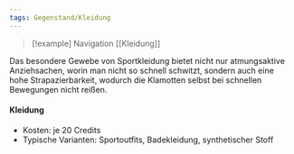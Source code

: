 ```yaml
---
tags: Gegenstand/Kleidung
---
```

> [!example] Navigation 
>  [[Kleidung]]

Das besondere Gewebe von Sportkleidung bietet nicht nur atmungsaktive Anziehsachen, worin man nicht so schnell schwitzt, sondern auch eine hohe Strapazierbarkeit, wodurch die Klamotten selbst bei schnellen Bewegungen nicht reißen.

#### Kleidung
- Kosten: je 20 Credits
- Typische Varianten: Sportoutfits, Badekleidung, synthetischer Stoff